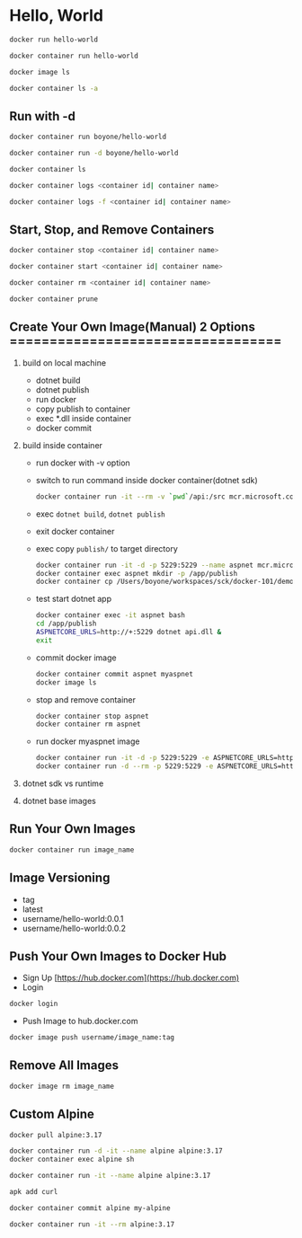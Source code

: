 # Hello, World

```sh
docker run hello-world
```

```sh
docker container run hello-world
```

```sh
docker image ls
```

```sh
docker container ls -a
```

## Run with -d

```sh
docker container run boyone/hello-world
```

```sh
docker container run -d boyone/hello-world
```

```sh
docker container ls
```

```sh
docker container logs <container id| container name>
```

```sh
docker container logs -f <container id| container name>
```

## Start, Stop, and Remove Containers

```sh
docker container stop <container id| container name>
```

```sh
docker container start <container id| container name>
```

```sh
docker container rm <container id| container name>
```

```sh
docker container prune
```

## Create Your Own Image(Manual) 2 Options ==================================

1. build on local machine

   - dotnet build
   - dotnet publish
   - run docker
   - copy publish to container
   - exec \*.dll inside container
   - docker commit

2. build inside container

   - run docker with -v option
   - switch to run command inside docker container(dotnet sdk)

     ```sh
     docker container run -it --rm -v `pwd`/api:/src mcr.microsoft.com/dotnet/sdk:6.0-focal
     ```

   - exec `dotnet build`, `dotnet publish`
   - exit docker container
   - exec copy `publish/` to target directory

     ```sh
     docker container run -it -d -p 5229:5229 --name aspnet mcr.microsoft.com/dotnet/aspnet:6.0-focal
     docker container exec aspnet mkdir -p /app/publish
     docker container cp /Users/boyone/workspaces/sck/docker-101/demo/hello/api/bin/Debug/net6.0/publish aspnet:/app
     ```

   - test start dotnet app

     ```sh
     docker container exec -it aspnet bash
     cd /app/publish
     ASPNETCORE_URLS=http://+:5229 dotnet api.dll &
     exit
     ```

   - commit docker image

     ```sh
     docker container commit aspnet myaspnet
     docker image ls
     ```

   - stop and remove container

     ```sh
     docker container stop aspnet
     docker container rm aspnet
     ```

   - run docker myaspnet image

     ```sh
     docker container run -it -d -p 5229:5229 -e ASPNETCORE_URLS=http://+:5229 myaspnet dotnet /app/publish/api.dll
     docker container run -d --rm -p 5229:5229 -e ASPNETCORE_URLS=http://+:5229 --name myasp myaspnet dotnet /app/publish/api.dll
     ```

3. dotnet sdk vs runtime
4. dotnet base images

## Run Your Own Images

```sh
docker container run image_name
```

## Image Versioning

- tag
- latest
- username/hello-world:0.0.1
- username/hello-world:0.0.2

## Push Your Own Images to Docker Hub

- Sign Up [https://hub.docker.com](https://hub.docker.com)
- Login

```sh
docker login
```

- Push Image to hub.docker.com

```sh
docker image push username/image_name:tag
```

## Remove All Images

```sh
docker image rm image_name
```

## Custom Alpine

```sh
docker pull alpine:3.17

docker container run -d -it --name alpine alpine:3.17
docker container exec alpine sh

docker container run -it --name alpine alpine:3.17

apk add curl

docker container commit alpine my-alpine

docker container run -it --rm alpine:3.17
```
